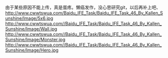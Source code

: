 由于某些原因不能上传，真是蛋疼。懒癌发作，没心思研究git，以后再补上吧、
http://www.cwwtswua.com/Baidu_IFE_Task/Baidu_IFE_Task_46_By_Kallen_Sunshine/Image/5x6.jpg
http://www.cwwtswua.com//Baidu_IFE_Task/Baidu_IFE_Task_46_By_Kallen_Sunshine/Image/Wall.jpg
http://www.cwwtswua.com//Baidu_IFE_Task/Baidu_IFE_Task_46_By_Kallen_Sunshine/Image/Monster.jpg
http://www.cwwtswua.com//Baidu_IFE_Task/Baidu_IFE_Task_46_By_Kallen_Sunshine/Image/Hero.jpg
